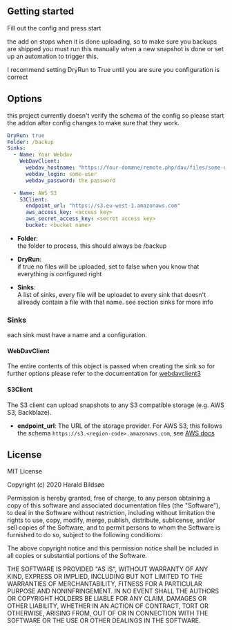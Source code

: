## Getting started

Fill out the config and press start

the add on stops when it is done uploading, so to make sure you backups are shipped you must run this manually when a new snapshot is done or set up an automation to trigger this.

I recommend setting DryRun to True until you are sure you configuration is correct

## Options

this project currently doesn't verify the schema of the config so please start the addon after config changes to make sure that they work.

```yaml
DryRun: true
Folder: /backup
Sinks:
  - Name: Your Webdav
    WebDavClient:
      webdav_hostname: "https://Your-domæne/remote.php/dav/files/some-user/backups"
      webdav_login: some-user
      webdav_password: the password

  - Name: AWS S3
    S3Client:
      endpoint_url: "https://s3.eu-west-1.amazonaws.com"
      aws_access_key: <access key>
      aws_secret_access_key: <secret access key>
      bucket: <bucket name>
```

- **Folder**:  
  the folder to process, this should always be /backup

- **DryRun**:  
  if true no files will be uploaded, set to false when you know that everything is configured right

- **Sinks**:  
  A list of sinks, every file will be uploadet to every sink that doesn't allready contain a file with that name. see section sinks for more info

### Sinks

each sink must have a name and a configuration.

#### WebDavClient

The entire contents of this object is passed when creating the sink so for further options please refer to the documentation for [webdavclient3](https://pypi.org/project/webdavclient3/)

#### S3Client

The S3 client can upload snapshots to any S3 compatible storage (e.g. AWS S3, Backblaze).

- **endpoint_url**:
  The URL of the storage provider. For AWS S3, this follows the schema `https://s3.<region-code>.amazonaws.com`, see [AWS docs](https://docs.aws.amazon.com/general/latest/gr/rande.html)

## License

MIT License

Copyright (c) 2020 Harald Bildsøe

Permission is hereby granted, free of charge, to any person obtaining a copy
of this software and associated documentation files (the "Software"), to deal
in the Software without restriction, including without limitation the rights
to use, copy, modify, merge, publish, distribute, sublicense, and/or sell
copies of the Software, and to permit persons to whom the Software is
furnished to do so, subject to the following conditions:

The above copyright notice and this permission notice shall be included in all
copies or substantial portions of the Software.

THE SOFTWARE IS PROVIDED "AS IS", WITHOUT WARRANTY OF ANY KIND, EXPRESS OR
IMPLIED, INCLUDING BUT NOT LIMITED TO THE WARRANTIES OF MERCHANTABILITY,
FITNESS FOR A PARTICULAR PURPOSE AND NONINFRINGEMENT. IN NO EVENT SHALL THE
AUTHORS OR COPYRIGHT HOLDERS BE LIABLE FOR ANY CLAIM, DAMAGES OR OTHER
LIABILITY, WHETHER IN AN ACTION OF CONTRACT, TORT OR OTHERWISE, ARISING FROM,
OUT OF OR IN CONNECTION WITH THE SOFTWARE OR THE USE OR OTHER DEALINGS IN THE
SOFTWARE.
